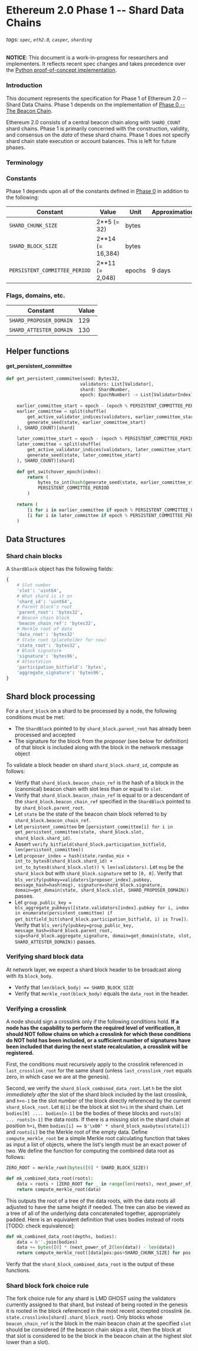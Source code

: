 # Ethereum 2.0 Phase 1 -- Shard Data Chains

###### tags: `spec`, `eth2.0`, `casper`, `sharding`

**NOTICE**: This document is a work-in-progress for researchers and implementers. It reflects recent spec changes and takes precedence over the [Python proof-of-concept implementation](https://github.com/ethereum/beacon_chain).

### Introduction

This document represents the specification for Phase 1 of Ethereum 2.0 -- Shard Data Chains. Phase 1 depends on the implementation of [Phase 0 -- The Beacon Chain](0_beacon-chain.md).

Ethereum 2.0 consists of a central beacon chain along with `SHARD_COUNT` shard chains. Phase 1 is primarily concerned with the construction, validity, and consensus on the _data_ of these shard chains. Phase 1 does not specify shard chain state execution or account balances. This is left for future phases.

### Terminology

### Constants

Phase 1 depends upon all of the constants defined in [Phase 0](0_beacon-chain.md#constants) in addition to the following:

| Constant                      | Value            | Unit   | Approximation |
|-------------------------------|------------------|--------|---------------|
| `SHARD_CHUNK_SIZE`            | 2**5 (= 32)      | bytes  |               |
| `SHARD_BLOCK_SIZE`            | 2**14 (= 16,384) | bytes  |               |
| `PERSISTENT_COMMITTEE_PERIOD` | 2**11 (= 2,048)  | epochs | 9 days        |

### Flags, domains, etc.

| Constant               | Value           |
|------------------------|-----------------|
| `SHARD_PROPOSER_DOMAIN`| 129             |
| `SHARD_ATTESTER_DOMAIN`| 130             |

## Helper functions

#### get_persistent_committee

```python
def get_persistent_commmitee(seed: Bytes32,
                            validators: List[Validator],
                            shard: ShardNumber,
                            epoch: EpochNumber) -> List[ValidatorIndex]:
                  
    earlier_committee_start = epoch - (epoch % PERSISTENT_COMMITTEE_PERIOD) - PERSISTENT_COMMITTEE_PERIOD * 2
    earlier_committee = split(shuffle(
        get_active_validator_indices(validators, earlier_committee_start),
        generate_seed(state, earlier_committee_start)
    ), SHARD_COUNT)[shard]
    
    later_committee_start = epoch - (epoch % PERSISTENT_COMMITTEE_PERIOD) - PERSISTENT_COMMITTEE_PERIOD
    later_committee = split(shuffle(
        get_active_validator_indices(validators, later_committee_start),
        generate_seed(state, later_committee_start)
    ), SHARD_COUNT)[shard]
    
    def get_switchover_epoch(index):
        return (
            bytes_to_int(hash(generate_seed(state, earlier_committee_start) + bytes3(index))[0:8]) %
            PERSISTENT_COMMITTEE_PERIOD
        )
        
    return (
        [i for i in earlier_committee if epoch % PERSISTENT_COMMITTEE_PERIOD < get_switchover_epoch(i)] +
        [i for i in later_committee if epoch % PERSISTENT_COMMITTEE_PERIOD >= get_switchover_epoch(i)]
    )
```

## Data Structures

### Shard chain blocks

A `ShardBlock` object has the following fields:

```python
{
    # Slot number
    'slot': 'uint64',
    # What shard is it on
    'shard_id': 'uint64',
    # Parent block's root
    'parent_root': 'bytes32',
    # Beacon chain block
    'beacon_chain_ref': 'bytes32',
    # Merkle root of data
    'data_root': 'bytes32'
    # State root (placeholder for now)
    'state_root': 'bytes32',
    # Block signature
    'signature': 'bytes96',
    # Attestation
    'participation_bitfield': 'bytes',
    'aggregate_signature': 'bytes96',
}
```

## Shard block processing

For a `shard_block` on a shard to be processed by a node, the following conditions must be met:

* The `ShardBlock` pointed to by `shard_block.parent_root` has already been processed and accepted
* The signature for the block from the _proposer_ (see below for definition) of that block is included along with the block in the network message object

To validate a block header on shard `shard_block.shard_id`, compute as follows:

* Verify that `shard_block.beacon_chain_ref` is the hash of a block in the (canonical) beacon chain with slot less than or equal to `slot`.
* Verify that `shard_block.beacon_chain_ref` is equal to or a descendant of the `shard_block.beacon_chain_ref` specified in the `ShardBlock` pointed to by `shard_block.parent_root`.
* Let `state` be the state of the beacon chain block referred to by `shard_block.beacon_chain_ref`.
* Let `persistent_committee` be `[persistent_committee[i] for i in get_persistent_committee(state, shard_block.slot, shard_block.shard_id)`.
* Assert `verify_bitfield(shard_block.participation_bitfield, len(persistent_committee))`
* Let `proposer_index = hash(state.randao_mix + int_to_bytes8(shard_block.shard_id) + int_to_bytes8(shard_block.slot)) % len(validators)`. Let `msg` be the `shard_block` but with `shard_block.signature` set to `[0, 0]`. Verify that `bls_verify(pubkey=validators[proposer_index].pubkey, message_hash=hash(msg), signature=shard_block.signature, domain=get_domain(state, shard_block.slot, SHARD_PROPOSER_DOMAIN))` passes.
* Let `group_public_key = bls_aggregate_pubkeys([state.validators[index].pubkey for i, index in enumerate(persistent_committee) if get_bitfield_bit(shard_block.participation_bitfield, i) is True])`. Verify that `bls_verify(pubkey=group_public_key, message_hash=shard_block.parent_root, sig=shard_block.aggregate_signature, domain=get_domain(state, slot, SHARD_ATTESTER_DOMAIN))` passes.


### Verifying shard block data

At network layer, we expect a shard block header to be broadcast along with its `block_body`.

* Verify that `len(block_body) == SHARD_BLOCK_SIZE`
* Verify that `merkle_root(block_body)` equals the `data_root` in the header.

### Verifying a crosslink

A node should sign a crosslink only if the following conditions hold. **If a node has the capability to perform the required level of verification, it should NOT follow chains on which a crosslink for which these conditions do NOT hold has been included, or a sufficient number of signatures have been included that during the next state recalculation, a crosslink will be registered.**

First, the conditions must recursively apply to the crosslink referenced in `last_crosslink_root` for the same shard (unless `last_crosslink_root` equals zero, in which case we are at the genesis).

Second, we verify the `shard_block_combined_data_root`. Let `h` be the slot _immediately after_ the slot of the shard block included by the last crosslink, and `h+n-1` be the slot number of the block directly referenced by the current `shard_block_root`. Let `B[i]` be the block at slot `h+i` in the shard chain. Let `bodies[0] .... bodies[n-1]` be the bodies of these blocks and `roots[0] ... roots[n-1]` the data roots. If there is a missing slot in the shard chain at position `h+i`, then `bodies[i] == b'\x00' * shard_block_maxbytes(state[i])` and `roots[i]` be the Merkle root of the empty data. Define `compute_merkle_root` be a simple Merkle root calculating function that takes as input a list of objects, where the list's length must be an exact power of two. We define the function for computing the combined data root as follows:

```python
ZERO_ROOT = merkle_root(bytes([0] * SHARD_BLOCK_SIZE))

def mk_combined_data_root(roots):
    data = roots + [ZERO_ROOT for _ in range(len(roots), next_power_of_2(len(roots)))]
    return compute_merkle_root(data)
```

This outputs the root of a tree of the data roots, with the data roots all adjusted to have the same height if needed. The tree can also be viewed as a tree of all of the underlying data concatenated together, appropriately padded. Here is an equivalent definition that uses bodies instead of roots [TODO: check equivalence]:

```python
def mk_combined_data_root(depths, bodies):
    data = b''.join(bodies)
    data += bytes([0] * (next_power_of_2(len(data)) - len(data))
    return compute_merkle_root([data[pos:pos+SHARD_CHUNK_SIZE] for pos in range(0, len(data), SHARD_CHUNK_SIZE)])
```

Verify that the `shard_block_combined_data_root` is the output of these functions.

### Shard block fork choice rule

The fork choice rule for any shard is LMD GHOST using the validators currently assigned to that shard, but instead of being rooted in the genesis it is rooted in the block referenced in the most recent accepted crosslink (ie. `state.crosslinks[shard].shard_block_root`). Only blocks whose `beacon_chain_ref` is the block in the main beacon chain at the specified `slot` should be considered (if the beacon chain skips a slot, then the block at that slot is considered to be the block in the beacon chain at the highest slot lower than a slot).
